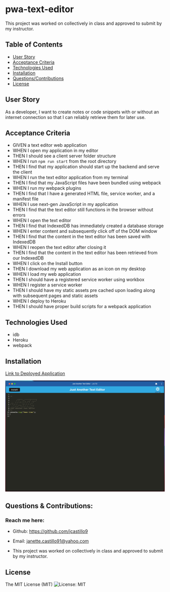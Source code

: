 # pwa-text-editor
This project was worked on collectively in class and approved to submit by my instructor.

## Table of Contents
  * [User Story](#user-story)
  * [Acceptance Criteria](#acceptance-criteria)
  * [Technologies Used](#technologies-used)
  * [Installation](#installation)
  * [Questions/Contributions](#questions/contributions)
  * [License](#license)

## User Story
As a developer, I want to create notes or code snippets with or without an internet connection so that I can reliably retrieve them for later use.

## Acceptance Criteria
 *  GIVEN a text editor web application
 *  WHEN I open my application in my editor
 *  THEN I should see a client server folder structure
 *  WHEN I run `npm run start` from the root directory
 *  THEN I find that my application should start up the backend and serve the client
 *  WHEN I run the text editor application from my terminal
 *  THEN I find that my JavaScript files have been bundled using webpack
 *  WHEN I run my webpack plugins
 *  THEN I find that I have a generated HTML file, service worker, and a manifest file
 *  WHEN I use next-gen JavaScript in my application
 *  THEN I find that the text editor still functions in the browser without errors
 *  WHEN I open the text editor
 *  THEN I find that IndexedDB has immediately created a database storage
 *  WHEN I enter content and subsequently click off of the DOM window
 *  THEN I find that the content in the text editor has been saved with IndexedDB
 *  WHEN I reopen the text editor after closing it
 *  THEN I find that the content in the text editor has been retrieved from our IndexedDB
 *  WHEN I click on the Install button
 *  THEN I download my web application as an icon on my desktop
 *  WHEN I load my web application
 *  THEN I should have a registered service worker using workbox
 *  WHEN I register a service worker
 *  THEN I should have my static assets pre cached upon loading along with subsequent pages and static assets
 *  WHEN I deploy to Heroku
 *  THEN I should have proper build scripts for a webpack application

## Technologies Used
  * idb
  * Heroku
  * webpack

## Installation
  [Link to Deployed Application]()

 <img src="assets/images/ScreenShot.png"/>
 
 ## Questions & Contributions:
 ### Reach me here:

  * Github: <https://github.com/jcastillo9>
  * Email: janette.castillo91@yahoo.com
 
  * This project was worked on collectively in class and approved to submit by my instructor. 

## License
The MIT License (MIT) ![License: MIT](<https://img.shields.io/badge/License-MIT-yellow.svg>)
